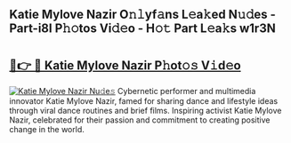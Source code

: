 ## Katie Mylove Nazir O𝚗𝚕yf𝚊ns L𝚎a𝚔ed N𝚞𝚍es - Part-i8I P𝚑𝚘tos Vi𝚍𝚎o - H𝚘𝚝 Part L𝚎a𝚔s w1r3N

# <h2><a href="http://kfa18y.oniu.top/?m=Katie+Mylove+Nazir">🔗👉 🔴 Katie Mylove Nazir P𝚑ot𝚘𝚜 V𝚒d𝚎o</a></h2>

[![Katie Mylove Nazir Nu𝚍e𝚜](https://i.imgur.com/0qMVB7G.gif)](http://kfa18y.oniu.top/?m=Katie+Mylove+Nazir)
Cybernetic performer and multimedia innovator Katie Mylove Nazir, famed for sharing dance and lifestyle ideas through viral dance routines and brief films. Inspiring activist Katie Mylove Nazir, celebrated for their passion and commitment to creating positive change in the world.  
